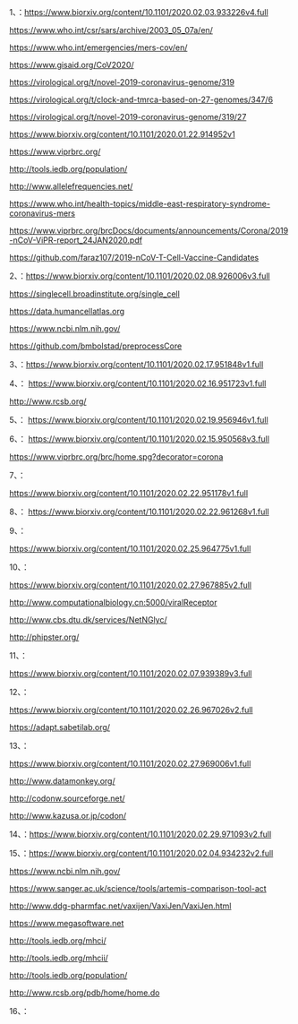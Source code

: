 
1、：https://www.biorxiv.org/content/10.1101/2020.02.03.933226v4.full

https://www.who.int/csr/sars/archive/2003_05_07a/en/


https://www.who.int/emergencies/mers-cov/en/



https://www.gisaid.org/CoV2020/


https://virological.org/t/novel-2019-coronavirus-genome/319


https://virological.org/t/clock-and-tmrca-based-on-27-genomes/347/6


https://virological.org/t/novel-2019-coronavirus-genome/319/27



https://www.biorxiv.org/content/10.1101/2020.01.22.914952v1


https://www.viprbrc.org/


http://tools.iedb.org/population/


http://www.allelefrequencies.net/


https://www.who.int/health-topics/middle-east-respiratory-syndrome-coronavirus-mers



https://www.viprbrc.org/brcDocs/documents/announcements/Corona/2019-nCoV-ViPR-report_24JAN2020.pdf



https://github.com/faraz107/2019-nCoV-T-Cell-Vaccine-Candidates



2、：https://www.biorxiv.org/content/10.1101/2020.02.08.926006v3.full



https://singlecell.broadinstitute.org/single_cell



https://data.humancellatlas.org


https://www.ncbi.nlm.nih.gov/


https://github.com/bmbolstad/preprocessCore


3、：https://www.biorxiv.org/content/10.1101/2020.02.17.951848v1.full


4、：
https://www.biorxiv.org/content/10.1101/2020.02.16.951723v1.full


http://www.rcsb.org/


5、：
https://www.biorxiv.org/content/10.1101/2020.02.19.956946v1.full

6、：
https://www.biorxiv.org/content/10.1101/2020.02.15.950568v3.full


https://www.viprbrc.org/brc/home.spg?decorator=corona


7、：

https://www.biorxiv.org/content/10.1101/2020.02.22.951178v1.full

8、：
https://www.biorxiv.org/content/10.1101/2020.02.22.961268v1.full

9、：

https://www.biorxiv.org/content/10.1101/2020.02.25.964775v1.full


10、：

https://www.biorxiv.org/content/10.1101/2020.02.27.967885v2.full


http://www.computationalbiology.cn:5000/viralReceptor


http://www.cbs.dtu.dk/services/NetNGlyc/


http://phipster.org/



11、：

https://www.biorxiv.org/content/10.1101/2020.02.07.939389v3.full


12、：

https://www.biorxiv.org/content/10.1101/2020.02.26.967026v2.full



https://adapt.sabetilab.org/



13、：

https://www.biorxiv.org/content/10.1101/2020.02.27.969006v1.full


http://www.datamonkey.org/


http://codonw.sourceforge.net/


http://www.kazusa.or.jp/codon/



14、：https://www.biorxiv.org/content/10.1101/2020.02.29.971093v2.full

15、：https://www.biorxiv.org/content/10.1101/2020.02.04.934232v2.full


https://www.ncbi.nlm.nih.gov/



https://www.sanger.ac.uk/science/tools/artemis-comparison-tool-act



http://www.ddg-pharmfac.net/vaxijen/VaxiJen/VaxiJen.html



https://www.megasoftware.net



http://tools.iedb.org/mhci/



http://tools.iedb.org/mhcii/



http://tools.iedb.org/population/



http://www.rcsb.org/pdb/home/home.do



16、：








